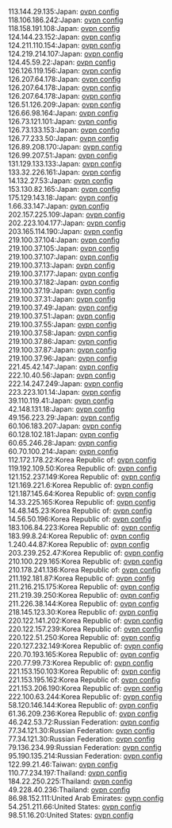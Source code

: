 113.144.29.135:Japan: [ovpn config](vpn/113_144_29_135.ovpn)  
118.106.186.242:Japan: [ovpn config](vpn/118_106_186_242.ovpn)  
118.158.191.108:Japan: [ovpn config](vpn/118_158_191_108.ovpn)  
124.144.23.152:Japan: [ovpn config](vpn/124_144_23_152.ovpn)  
124.211.110.154:Japan: [ovpn config](vpn/124_211_110_154.ovpn)  
124.219.214.107:Japan: [ovpn config](vpn/124_219_214_107.ovpn)  
124.45.59.22:Japan: [ovpn config](vpn/124_45_59_22.ovpn)  
126.126.119.156:Japan: [ovpn config](vpn/126_126_119_156.ovpn)  
126.207.64.178:Japan: [ovpn config](vpn/126_207_64_178.ovpn)  
126.207.64.178:Japan: [ovpn config](vpn/126_207_64_178.ovpn)  
126.207.64.178:Japan: [ovpn config](vpn/126_207_64_178.ovpn)  
126.51.126.209:Japan: [ovpn config](vpn/126_51_126_209.ovpn)  
126.66.98.164:Japan: [ovpn config](vpn/126_66_98_164.ovpn)  
126.73.121.101:Japan: [ovpn config](vpn/126_73_121_101.ovpn)  
126.73.133.153:Japan: [ovpn config](vpn/126_73_133_153.ovpn)  
126.77.233.50:Japan: [ovpn config](vpn/126_77_233_50.ovpn)  
126.89.208.170:Japan: [ovpn config](vpn/126_89_208_170.ovpn)  
126.99.207.51:Japan: [ovpn config](vpn/126_99_207_51.ovpn)  
131.129.133.133:Japan: [ovpn config](vpn/131_129_133_133.ovpn)  
133.32.226.161:Japan: [ovpn config](vpn/133_32_226_161.ovpn)  
14.132.27.53:Japan: [ovpn config](vpn/14_132_27_53.ovpn)  
153.130.82.165:Japan: [ovpn config](vpn/153_130_82_165.ovpn)  
175.129.143.18:Japan: [ovpn config](vpn/175_129_143_18.ovpn)  
1.66.33.147:Japan: [ovpn config](vpn/1_66_33_147.ovpn)  
202.157.225.109:Japan: [ovpn config](vpn/202_157_225_109.ovpn)  
202.223.104.177:Japan: [ovpn config](vpn/202_223_104_177.ovpn)  
203.165.114.190:Japan: [ovpn config](vpn/203_165_114_190.ovpn)  
219.100.37.104:Japan: [ovpn config](vpn/219_100_37_104.ovpn)  
219.100.37.105:Japan: [ovpn config](vpn/219_100_37_105.ovpn)  
219.100.37.107:Japan: [ovpn config](vpn/219_100_37_107.ovpn)  
219.100.37.13:Japan: [ovpn config](vpn/219_100_37_13.ovpn)  
219.100.37.177:Japan: [ovpn config](vpn/219_100_37_177.ovpn)  
219.100.37.182:Japan: [ovpn config](vpn/219_100_37_182.ovpn)  
219.100.37.19:Japan: [ovpn config](vpn/219_100_37_19.ovpn)  
219.100.37.31:Japan: [ovpn config](vpn/219_100_37_31.ovpn)  
219.100.37.49:Japan: [ovpn config](vpn/219_100_37_49.ovpn)  
219.100.37.51:Japan: [ovpn config](vpn/219_100_37_51.ovpn)  
219.100.37.55:Japan: [ovpn config](vpn/219_100_37_55.ovpn)  
219.100.37.58:Japan: [ovpn config](vpn/219_100_37_58.ovpn)  
219.100.37.86:Japan: [ovpn config](vpn/219_100_37_86.ovpn)  
219.100.37.87:Japan: [ovpn config](vpn/219_100_37_87.ovpn)  
219.100.37.96:Japan: [ovpn config](vpn/219_100_37_96.ovpn)  
221.45.42.147:Japan: [ovpn config](vpn/221_45_42_147.ovpn)  
222.10.40.56:Japan: [ovpn config](vpn/222_10_40_56.ovpn)  
222.14.247.249:Japan: [ovpn config](vpn/222_14_247_249.ovpn)  
223.223.101.14:Japan: [ovpn config](vpn/223_223_101_14.ovpn)  
39.110.119.41:Japan: [ovpn config](vpn/39_110_119_41.ovpn)  
42.148.131.18:Japan: [ovpn config](vpn/42_148_131_18.ovpn)  
49.156.223.29:Japan: [ovpn config](vpn/49_156_223_29.ovpn)  
60.106.183.207:Japan: [ovpn config](vpn/60_106_183_207.ovpn)  
60.128.102.181:Japan: [ovpn config](vpn/60_128_102_181.ovpn)  
60.65.246.28:Japan: [ovpn config](vpn/60_65_246_28.ovpn)  
60.70.100.214:Japan: [ovpn config](vpn/60_70_100_214.ovpn)  
112.172.178.22:Korea Republic of: [ovpn config](vpn/112_172_178_22.ovpn)  
119.192.109.50:Korea Republic of: [ovpn config](vpn/119_192_109_50.ovpn)  
121.152.237.149:Korea Republic of: [ovpn config](vpn/121_152_237_149.ovpn)  
121.169.221.6:Korea Republic of: [ovpn config](vpn/121_169_221_6.ovpn)  
121.187.145.64:Korea Republic of: [ovpn config](vpn/121_187_145_64.ovpn)  
14.33.225.165:Korea Republic of: [ovpn config](vpn/14_33_225_165.ovpn)  
14.48.145.23:Korea Republic of: [ovpn config](vpn/14_48_145_23.ovpn)  
14.56.50.196:Korea Republic of: [ovpn config](vpn/14_56_50_196.ovpn)  
183.106.84.223:Korea Republic of: [ovpn config](vpn/183_106_84_223.ovpn)  
183.99.8.24:Korea Republic of: [ovpn config](vpn/183_99_8_24.ovpn)  
1.240.44.87:Korea Republic of: [ovpn config](vpn/1_240_44_87.ovpn)  
203.239.252.47:Korea Republic of: [ovpn config](vpn/203_239_252_47.ovpn)  
210.100.229.165:Korea Republic of: [ovpn config](vpn/210_100_229_165.ovpn)  
210.178.241.136:Korea Republic of: [ovpn config](vpn/210_178_241_136.ovpn)  
211.192.181.87:Korea Republic of: [ovpn config](vpn/211_192_181_87.ovpn)  
211.216.215.175:Korea Republic of: [ovpn config](vpn/211_216_215_175.ovpn)  
211.219.39.250:Korea Republic of: [ovpn config](vpn/211_219_39_250.ovpn)  
211.226.38.144:Korea Republic of: [ovpn config](vpn/211_226_38_144.ovpn)  
218.145.123.30:Korea Republic of: [ovpn config](vpn/218_145_123_30.ovpn)  
220.122.141.202:Korea Republic of: [ovpn config](vpn/220_122_141_202.ovpn)  
220.122.157.239:Korea Republic of: [ovpn config](vpn/220_122_157_239.ovpn)  
220.122.51.250:Korea Republic of: [ovpn config](vpn/220_122_51_250.ovpn)  
220.127.232.149:Korea Republic of: [ovpn config](vpn/220_127_232_149.ovpn)  
220.70.193.165:Korea Republic of: [ovpn config](vpn/220_70_193_165.ovpn)  
220.77.99.73:Korea Republic of: [ovpn config](vpn/220_77_99_73.ovpn)  
221.153.150.103:Korea Republic of: [ovpn config](vpn/221_153_150_103.ovpn)  
221.153.195.162:Korea Republic of: [ovpn config](vpn/221_153_195_162.ovpn)  
221.153.206.190:Korea Republic of: [ovpn config](vpn/221_153_206_190.ovpn)  
222.100.63.244:Korea Republic of: [ovpn config](vpn/222_100_63_244.ovpn)  
58.120.146.144:Korea Republic of: [ovpn config](vpn/58_120_146_144.ovpn)  
61.36.209.236:Korea Republic of: [ovpn config](vpn/61_36_209_236.ovpn)  
46.242.53.72:Russian Federation: [ovpn config](vpn/46_242_53_72.ovpn)  
77.34.121.30:Russian Federation: [ovpn config](vpn/77_34_121_30.ovpn)  
77.34.121.30:Russian Federation: [ovpn config](vpn/77_34_121_30.ovpn)  
79.136.234.99:Russian Federation: [ovpn config](vpn/79_136_234_99.ovpn)  
95.190.135.214:Russian Federation: [ovpn config](vpn/95_190_135_214.ovpn)  
122.99.21.46:Taiwan: [ovpn config](vpn/122_99_21_46.ovpn)  
110.77.234.197:Thailand: [ovpn config](vpn/110_77_234_197.ovpn)  
184.22.250.225:Thailand: [ovpn config](vpn/184_22_250_225.ovpn)  
49.228.40.236:Thailand: [ovpn config](vpn/49_228_40_236.ovpn)  
86.98.152.111:United Arab Emirates: [ovpn config](vpn/86_98_152_111.ovpn)  
54.251.211.66:United States: [ovpn config](vpn/54_251_211_66.ovpn)  
98.51.16.20:United States: [ovpn config](vpn/98_51_16_20.ovpn)  
